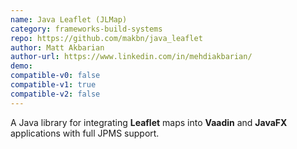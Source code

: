 ```yaml
---
name: Java Leaflet (JLMap)
category: frameworks-build-systems
repo: https://github.com/makbn/java_leaflet
author: Matt Akbarian
author-url: https://www.linkedin.com/in/mehdiakbarian/
demo: 
compatible-v0: false
compatible-v1: true
compatible-v2: false
---
```


A Java library for integrating **Leaflet** maps into **Vaadin** and **JavaFX** applications with full JPMS support.
